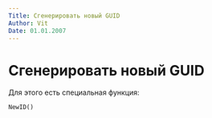 ```yaml
---
Title: Сгенерировать новый GUID
Author: Vit
Date: 01.01.2007
---
```



Сгенерировать новый GUID
========================

Для этого есть специальная функция:

    NewID()

